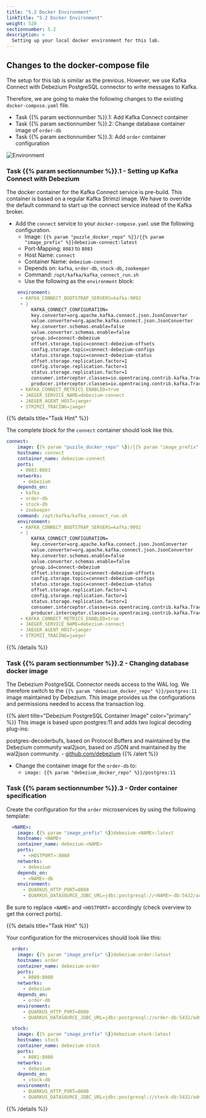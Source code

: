 ```yaml
---
title: "5.2 Docker Environment"
linkTitle: "5.2 Docker Environment"
weight: 520
sectionnumber: 5.2
description: >
  Setting up your local docker environment for this lab.
---
```


## Changes to the docker-compose file

The setup for this lab is similar as the previous. However, we use Kafka Connect with Debezium PostgreSQL connector to write messages to Kafka.

Therefore, we are going to make the following changes to the existing `docker-compose.yaml` file.

* Task {{% param sectionnumber %}}.1: Add Kafka Connect container
* Task {{% param sectionnumber %}}.2: Change database container image of `order-db`
* Task {{% param sectionnumber %}}.3: Add `order` container configuration

![Environment](../../debezium.png)


### Task {{% param sectionnumber %}}.1 - Setting up Kafka Connect with Debezium

The docker container for the Kafka Connect service is pre-build. This container is based on a regular Kafka Strimzi image. We have to override the default command to start up the connect service instead of the Kafka broker.

* Add the `connect` service to your `docker-compose.yaml` use the following configuration.
  * Image: `{{% param "puzzle_docker_repo" %}}/{{% param "image_prefix" %}}debezium-connect:latest`
  * Port-Mapping: `8083` to `8083`
  * Host Name: `connect`
  * Container Name: `debezium-connect`
  * Depends on: `kafka`, `order-db`, `stock-db`, `zookeeper`
  * Command: `/opt/kafka/kafka_connect_run.sh`
  * Use the following as the `environment` block:

```yaml
    environment:
     - KAFKA_CONNECT_BOOTSTRAP_SERVERS=kafka:9092
     - |
         KAFKA_CONNECT_CONFIGURATION=
         key.converter=org.apache.kafka.connect.json.JsonConverter
         value.converter=org.apache.kafka.connect.json.JsonConverter
         key.converter.schemas.enable=false
         value.converter.schemas.enable=false
         group.id=connect-debezium
         offset.storage.topic=connect-debezium-offsets
         config.storage.topic=connect-debezium-configs
         status.storage.topic=connect-debezium-status
         offset.storage.replication.factor=1
         config.storage.replication.factor=1
         status.storage.replication.factor=1
         consumer.interceptor.classes=io.opentracing.contrib.kafka.TracingConsumerInterceptor
         producer.interceptor.classes=io.opentracing.contrib.kafka.TracingProducerInterceptor
     - KAFKA_CONNECT_METRICS_ENABLED=true
     - JAEGER_SERVICE_NAME=debezium-connect
     - JAEGER_AGENT_HOST=jaeger
     - STRIMZI_TRACING=jaeger
```

{{% details title="Task Hint" %}}

The complete block for the `connect` container should look like this.

```yaml
connect:
    image: {{% param "puzzle_docker_repo" %}}/{{% param "image_prefix" %}}debezium-connect:latest
    hostname: connect
    container_name: debezium-connect
    ports:
     - 8083:8083
    networks:
      - debezium
    depends_on:
     - kafka
     - order-db
     - stock-db
     - zookeeper
    command: /opt/kafka/kafka_connect_run.sh
    environment:
     - KAFKA_CONNECT_BOOTSTRAP_SERVERS=kafka:9092
     - |
         KAFKA_CONNECT_CONFIGURATION=
         key.converter=org.apache.kafka.connect.json.JsonConverter
         value.converter=org.apache.kafka.connect.json.JsonConverter
         key.converter.schemas.enable=false
         value.converter.schemas.enable=false
         group.id=connect-debezium
         offset.storage.topic=connect-debezium-offsets
         config.storage.topic=connect-debezium-configs
         status.storage.topic=connect-debezium-status
         offset.storage.replication.factor=1
         config.storage.replication.factor=1
         status.storage.replication.factor=1
         consumer.interceptor.classes=io.opentracing.contrib.kafka.TracingConsumerInterceptor
         producer.interceptor.classes=io.opentracing.contrib.kafka.TracingProducerInterceptor
     - KAFKA_CONNECT_METRICS_ENABLED=true
     - JAEGER_SERVICE_NAME=debezium-connect
     - JAEGER_AGENT_HOST=jaeger
     - STRIMZI_TRACING=jaeger
```

{{% /details %}}


### Task {{% param sectionnumber %}}.2 - Changing database docker image

The Debezium PostgreSQL Connector needs access to the WAL log. We therefore switch to the `{{% param "debezium_docker_repo" %}}/postgres:11` image maintained by Debezium. This image provides us the configurations and permissions needed to access the transaction log.

{{% alert title="Debezium PostgreSQL Container Image" color="primary" %}}
This image is based upon postgres:11 and adds two logical decoding plug-ins:

postgres-decoderbufs, based on Protocol Buffers and maintained by the Debezium community
wal2json, based on JSON and maintained by the wal2json community. - [github.com/debezium](https://github.com/debezium/docker-images/tree/master/postgres/11)
{{% /alert %}}

* Change the container image for the `order-db` to:
  * `image: {{% param "debezium_docker_repo" %}}/postgres:11`


### Task {{% param sectionnumber %}}.3 - Order container specification

Create the configuration for the `order` microservices by using the following template:

```yaml
  <NAME>:
    image: {{% param "image_prefix" %}}debezium-<NAME>:latest
    hostname: <NAME>
    container_name: debezium-<NAME>
    ports:
      - <HOSTPORT>:8080
    networks:
      - debezium
    depends_on:
      - <NAME>-db
    environment:
      - QUARKUS_HTTP_PORT=8080
      - QUARKUS_DATASOURCE_JDBC_URL=jdbc:postgresql://<NAME>-db:5432/admin
```

Be sure to replace `<NAME>` and `<HOSTPORT>` accordingly (check overview to get the correct ports).

{{% details title="Task Hint" %}}

Your configuration for the microservices should look like this:

```yaml
  order:
    image: {{% param "image_prefix" %}}debezium-order:latest
    hostname: order
    container_name: debezium-order
    ports:
      - 8080:8080
    networks:
      - debezium
    depends_on:
      - order-db
    environment:
      - QUARKUS_HTTP_PORT=8080
      - QUARKUS_DATASOURCE_JDBC_URL=jdbc:postgresql://order-db:5432/admin

  stock:
    image: {{% param "image_prefix" %}}debezium-stock:latest
    hostname: stock
    container_name: debezium-stock
    ports:
      - 8081:8080
    networks:
      - debezium
    depends_on:
      - stock-db
    environment:
      - QUARKUS_HTTP_PORT=8080
      - QUARKUS_DATASOURCE_JDBC_URL=jdbc:postgresql://stock-db:5432/admin
```
{{% /details %}}

